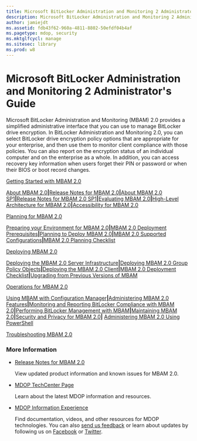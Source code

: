```yaml
---
title: Microsoft BitLocker Administration and Monitoring 2 Administrator's Guide
description: Microsoft BitLocker Administration and Monitoring 2 Administrator's Guide
author: jamiejdt
ms.assetid: fdb43f62-960a-4811-8802-50efdf04b4af
ms.pagetype: mdop, security
ms.mktglfcycl: manage
ms.sitesec: library
ms.prod: w8
---
```



# Microsoft BitLocker Administration and Monitoring 2 Administrator's Guide


Microsoft BitLocker Administration and Monitoring (MBAM) 2.0 provides a simplified administrative interface that you can use to manage BitLocker drive encryption. In BitLocker Administration and Monitoring 2.0, you can select BitLocker drive encryption policy options that are appropriate for your enterprise, and then use them to monitor client compliance with those policies. You can also report on the encryption status of an individual computer and on the enterprise as a whole. In addition, you can access recovery key information when users forget their PIN or password or when their BIOS or boot record changes.

<a href="" id="getting-started-with-mbam-2-0"></a>[Getting Started with MBAM 2.0](getting-started-with-mbam-20-mbam-2.md)  

[About MBAM 2.0](about-mbam-20-mbam-2.md)**|**[Release Notes for MBAM 2.0](release-notes-for-mbam-20-mbam-2.md)**|**[About MBAM 2.0 SP1](about-mbam-20-sp1.md)**|**[Release Notes for MBAM 2.0 SP1](release-notes-for-mbam-20-sp1.md)**|**[Evaluating MBAM 2.0](evaluating-mbam-20-mbam-2.md)**|**[High-Level Architecture for MBAM 2.0](high-level-architecture-for-mbam-20-mbam-2.md)**|**[Accessibility for MBAM 2.0](accessibility-for-mbam-20-mbam-2.md)

<a href="" id="planning-for-mbam-2-0"></a>[Planning for MBAM 2.0](planning-for-mbam-20-mbam-2.md)  

[Preparing your Environment for MBAM 2.0](preparing-your-environment-for-mbam-20-mbam-2.md)**|**[MBAM 2.0 Deployment Prerequisites](mbam-20-deployment-prerequisites-mbam-2.md)**|**[Planning to Deploy MBAM 2.0](planning-to-deploy-mbam-20-mbam-2.md)**|**[MBAM 2.0 Supported Configurations](mbam-20-supported-configurations-mbam-2.md)**|**[MBAM 2.0 Planning Checklist](mbam-20-planning-checklist-mbam-2.md)

<a href="" id="deploying-mbam-2-0"></a>[Deploying MBAM 2.0](deploying-mbam-20-mbam-2.md)  

[Deploying the MBAM 2.0 Server Infrastructure](deploying-the-mbam-20-server-infrastructure-mbam-2.md)**|**[Deploying MBAM 2.0 Group Policy Objects](deploying-mbam-20-group-policy-objects-mbam-2.md)**|**[Deploying the MBAM 2.0 Client](deploying-the-mbam-20-client-mbam-2.md)**|**[MBAM 2.0 Deployment Checklist](mbam-20-deployment-checklist-mbam-2.md)**|**[Upgrading from Previous Versions of MBAM](upgrading-from-previous-versions-of-mbam.md)

<a href="" id="operations-for-mbam-2-0"></a>[Operations for MBAM 2.0](operations-for-mbam-20-mbam-2.md)  

[Using MBAM with Configuration Manager](using-mbam-with-configuration-manager.md)**|**[Administering MBAM 2.0 Features](administering-mbam-20-features-mbam-2.md)**|**[Monitoring and Reporting BitLocker Compliance with MBAM 2.0](monitoring-and-reporting-bitlocker-compliance-with-mbam-20-mbam-2.md)**|**[Performing BitLocker Management with MBAM](performing-bitlocker-management-with-mbam-mbam-2.md)**|**[Maintaining MBAM 2.0](maintaining-mbam-20-mbam-2.md)**|**[Security and Privacy for MBAM 2.0](security-and-privacy-for-mbam-20-mbam-2.md)**|** [Administering MBAM 2.0 Using PowerShell](administering-mbam-20-using-powershell-mbam-2.md)

<a href="" id="troubleshooting-mbam-2-0"></a>[Troubleshooting MBAM 2.0](troubleshooting-mbam-20-mbam-2.md)  

### More Information

-   [Release Notes for MBAM 2.0](release-notes-for-mbam-20-mbam-2.md)

    View updated product information and known issues for MBAM 2.0.

-   [MDOP TechCenter Page](https://go.microsoft.com/fwlink/p/?LinkId=225286)

    Learn about the latest MDOP information and resources.

-   [MDOP Information Experience](https://go.microsoft.com/fwlink/p/?LinkId=236032)

    Find documentation, videos, and other resources for MDOP technologies. You can also [send us feedback](mailto:MDOPDocs@microsoft.com) or learn about updates by following us on [Facebook](https://go.microsoft.com/fwlink/p/?LinkId=242445) or [Twitter](https://go.microsoft.com/fwlink/p/?LinkId=242447).

 

 





